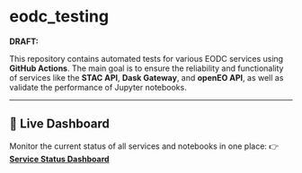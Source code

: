 # eodc_testing

**DRAFT:**

This repository contains automated tests for various EODC services using **GitHub Actions**. The main goal is to ensure the reliability and functionality of services like the **STAC API**, **Dask Gateway**, and **openEO API**, as well as validate the performance of Jupyter notebooks.

---

## 🚀 Live Dashboard

Monitor the current status of all services and notebooks in one place:
👉 **[Service Status Dashboard](https://eodcgmbh.github.io/eodc_testing/docs/dashboard.html)**

